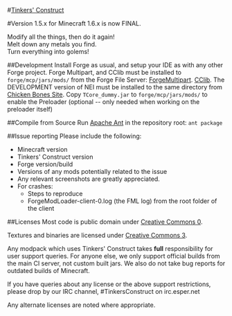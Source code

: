 #[Tinkers' Construct](http://www.minecraftforum.net/topic/1659892-tinkers-construct/)

#Version 1.5.x for Minecraft 1.6.x is now FINAL.

Modify all the things, then do it again! 	 
Melt down any metals you find. 	 
Turn everything into golems!

##Development
Install Forge as usual, and setup your IDE as with any other Forge project. Forge Multipart, and CClib must be installed to `forge/mcp/jars/mods/` from the  Forge File Server: [ForgeMultipart](http://files.minecraftforge.net/ForgeMultipart/). [CClib](http://files.minecraftforge.net/CodeChickenLib/).  The DEVELOPMENT version of NEI must be installed to the same directory from [Chicken Bones Site](http://www.chickenbones.craftsaddle.org/Files/New_Versions/links.php). Copy `TCore_dummy.jar` to `forge/mcp/jars/mods/` to enable the Preloader (optional -- only needed when working on the preloader itself)

##Compile from Source
Run [Apache Ant](http://ant.apache.org/bindownload.cgi) in the repository root: `ant package`

##Issue reporting
Please include the following:

* Minecraft version
* Tinkers' Construct version
* Forge version/build
* Versions of any mods potentially related to the issue 
* Any relevant screenshots are greatly appreciated.
* For crashes:
	* Steps to reproduce
	* ForgeModLoader-client-0.log (the FML log) from the root folder of the client

##Licenses
Most code is public domain under [Creative Commons 0](http://creativecommons.org/publicdomain/zero/1.0/).

Textures and binaries are licensed under [Creative Commons 3](http://creativecommons.org/licenses/by/3.0/).

Any modpack which uses Tinkers' Construct takes **full** responsibility for user support queries. For anyone else, we only support official builds from the main CI server, not custom built jars. We also do not take bug reports for outdated builds of Minecraft.

If you have queries about any license or the above support restrictions, please drop by our IRC channel, #TinkersConstruct on irc.esper.net

Any alternate licenses are noted where appropriate.
